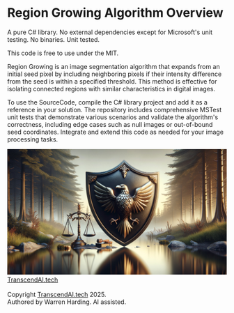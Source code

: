 # Region Growing Algorithm Overview

A pure C# library. No external dependencies except for Microsoft's unit testing. No binaries. Unit tested.

This code is free to use under the MIT.

Region Growing is an image segmentation algorithm that expands from an initial seed pixel by including neighboring pixels if their intensity difference from the seed is within a specified threshold. This method is effective for isolating connected regions with similar characteristics in digital images.

To use the SourceCode, compile the C# library project and add it as a reference in your solution. The repository includes comprehensive MSTest unit tests that demonstrate various scenarios and validate the algorithm's correctness, including edge cases such as null images or out-of-bound seed coordinates. Integrate and extend this code as needed for your image processing tasks.

![AI Image](aiimage.jpg)
[TranscendAI.tech](https://TranscendAI.tech)<br>
<br>
Copyright [TranscendAI.tech](https://TranscendAI.tech) 2025.</br>
Authored by Warren Harding. AI assisted.</br>